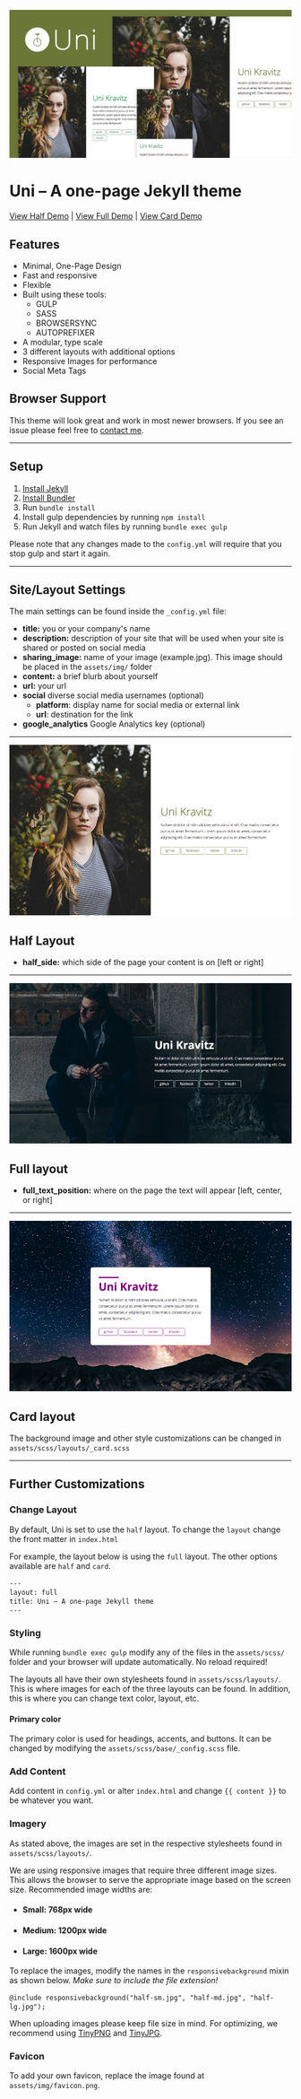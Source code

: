![Uni Jekyll Theme](/assets/img/share.jpg)

# Uni – A one-page Jekyll theme

[View Half Demo](http://brianmaierjr.com/uni/) | [View Full Demo](http://brianmaierjr.com/uni/full) | [View Card Demo](http://brianmaierjr.com/uni/card)

## Features

- Minimal, One-Page Design
- Fast and responsive
- Flexible
- Built using these tools:
  - GULP
  - SASS
  - BROWSERSYNC
  - AUTOPREFIXER
- A modular, type scale
- 3 different layouts with additional options
- Responsive Images for performance
- Social Meta Tags

## Browser Support

This theme will look great and work in most newer browsers. If you see an issue please feel free to [contact me](mailto:brimaidesigns@gmail.com).

---

## Setup

1. [Install Jekyll](http://jekyllrb.com)
2. [Install Bundler](http://bundler.io/)
3. Run `bundle install`
4. Install gulp dependencies by running `npm install`
5. Run Jekyll and watch files by running `bundle exec gulp`

Please note that any changes made to the `config.yml` will require that you stop gulp and start it again.

---

## Site/Layout Settings

The main settings can be found inside the `_config.yml` file:

- **title:** you or your company's name
- **description:** description of your site that will be used when your site is shared or posted on social media
- **sharing_image:** name of your image (example.jpg). This image should be placed in the `assets/img/` folder
- **content:** a brief blurb about yourself
- **url:** your url
- **social** diverse social media usernames (optional)
  - **platform**: display name for social media or external link
  - **url**: destination for the link
- **google_analytics** Google Analytics key (optional)

---

![Uni Jekyll Theme](layout--half.jpg)

## Half Layout

- **half_side:** which side of the page your content is on [left or right]

---

![Uni Jekyll Theme](layout--full.jpg)

## Full layout

- **full_text_position:** where on the page the text will appear [left, center, or right]

---

![Uni Jekyll Theme](layout--card.jpg)

## Card layout

The background image and other style customizations can be changed in `assets/scss/layouts/_card.scss`

---

## Further Customizations

### Change Layout

By default, Uni is set to use the `half` layout. To change the `layout` change the front matter in `index.html`

For example, the layout below is using the `full` layout. The other options available are `half` and `card`.

```
---
layout: full
title: Uni – A one-page Jekyll theme
---
```

### Styling

While running `bundle exec gulp` modify any of the files in the `assets/scss/` folder and your browser will update automatically. No reload required!

The layouts all have their own stylesheets found in `assets/scss/layouts/`. This is where images for each of the three layouts can be found. In addition, this is where you can change text color, layout, etc.

#### Primary color

The primary color is used for headings, accents, and buttons. It can be changed by modifying the `assets/scss/base/_config.scss` file.

### Add Content

Add content in `config.yml` or alter `index.html` and change `{{ content }}` to be whatever you want.

### Imagery

As stated above, the images are set in the respective stylesheets found in `assets/scss/layouts/`.

We are using responsive images that require three different image sizes. This allows the browser to serve the appropriate image based on the screen size. Recommended image widths are:

- #### Small: 768px wide
- #### Medium: 1200px wide
- #### Large: 1600px wide

To replace the images, modify the names in the `responsivebackground` mixin as shown below.
_Make sure to include the file extension!_

```
@include responsivebackground("half-sm.jpg", "half-md.jpg", "half-lg.jpg");
```

When uploading images please keep file size in mind. For optimizing, we recommend using [TinyPNG](https://tinypng.com) and [TinyJPG](https://tinyjpg.com).

### Favicon

To add your own favicon, replace the image found at `assets/img/favicon.png`.
